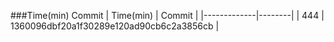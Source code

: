 ###Time(min) Commit
|  Time(min)  | Commit |
|-------------|--------|
| 444 | 1360096dbf20a1f30289e120ad90cb6c2a3856cb |
